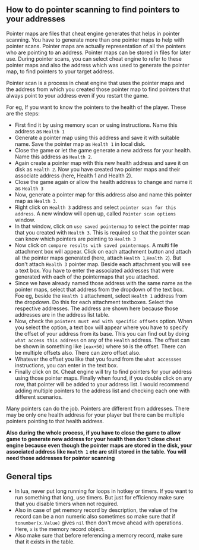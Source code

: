 ## How to do pointer scanning to find pointers to your addresses
Pointer maps are files that cheat engine generates that helps in pointer scanning. You have to generate more than one pointer maps to help with pointer scans. Pointer maps are actually representation of all the pointers who are pointing to an address. Pointer maps can be stored in files for later use. During pointer scans, you can select cheat engine to refer to these pointer maps and also the address which was used to generate the pointer map, to find pointers to your target address.

Pointer scan is a process in cheat engine that uses the pointer maps and the address from which you created those pointer map to find pointers that always point to your address even if you restart the game.


For eg, If you want to know the pointers to the health of the player. These are the steps: 
* First find it by using memory scan or using instructions. Name this address as `Health 1`
* Generate a pointer map using this address and save it with  suitable name. Save the pointer map as `Health 1` in local disk.
* Close the game or let the game generate a new address for your health. Name this address as `Health 2`.
* Again create a pointer map with this new health address and save it on disk as `Health 2`.
  Now you have created two pointer maps and their associate address (here, Health 1 and Health 2).
* Close the game again or allow the health address to change and name it as `Health 3`
* Now, generate a pointer map for this address also and name this pointer map as `Health 3`.
* Right click on `Health 3` address and select `pointer scan for this address`.
  A new window will open up, called `Pointer scan options` window.
* In that window, click on  `use saved pointermap` to select the pointer map that you created with `Health 3`.
  This is required so that the pointer scan can know which pointers are pointing to `Health 3`
* Now click on `compare results with saved pointermaps`.
  A multi file attachment box will appear.
  Click on each attachment button and attach all the pointer maps generated (here, attach `Health 1`,`Health 2`). But don't attach `Health 3` pointer map.
  Beside each attachment you will see a text box. You have to enter the associated addresses that were generated with each of the pointermaps that you attached.
* Since we have already named those address with the same name as the pointer maps, select that address from the dropdown of the text box. Foe eg, beside the `Health 1` attachment, select `Health 1` address from the dropdown. Do this for each attachment textboxes. Select the respective addresses. The address are shown here because those addresses are in the address list table.
* Now, check the `pointers must end with specific offsets` option.
  When you select the option, a text box will appear where you have to specify the offset of your address from its base. This you can find out by doing `what access this address` on any of the `Health` address. The offset can be shown in something like `[eax+50]` where `50` is the offset. There can be multiple offsets also. There can zero offset also.
* Whatever the offset you like that you found from the `what accessses` instructions, you can enter in the text box.
* Finally click on `OK`.
  Cheat engine will try to find pointers for your address using those pointer maps. Finally when found, if you double click on any row, that pointer will be added to your address list. I would recommend adding multiple pointers to the address list and checking each one with different scenarios.

Many pointers can do the job. Pointers are different from addresses. There may be only one health address for your player but there can be multiple pointers pointing to that health address. 


**Also during the whole process, if you have to close the game to allow game to generate new address for your health then don't close cheat engine because even though the pointer maps are stored in the disk, your associated address like `Health 1` etc are still stored in the table. You will need those addresses for pointer scanning**  


## General tips

* In lua, never put long running for loops in hotkey or timers. If you want to run something that long, use timers. But just for efficiency make sure that you disable timers when not required.
* Also in case of get memory record by description, the value of the record can be a non numeric also sometimes so make sure that if `tonumber(x.Value)` gives `nil` then don't move ahead with operations. Here, `x` is the memory record object.
* Also make sure that before referencing a memory record, make sure that it exists in the table.
